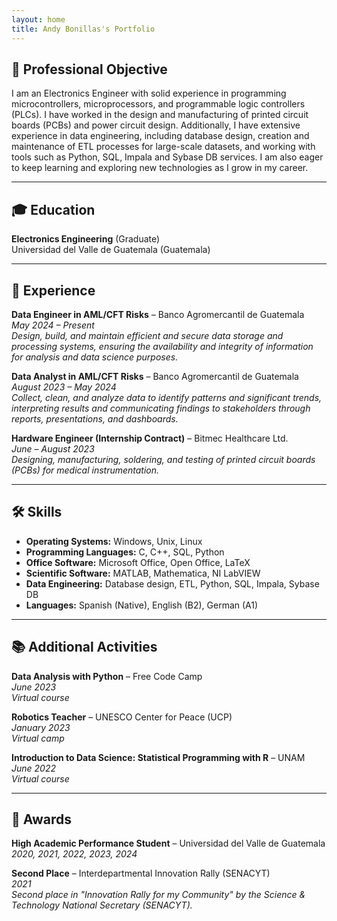 ```yaml
---
layout: home
title: Andy Bonillas's Portfolio
---
```


## 🎯 Professional Objective

I am an Electronics Engineer with solid experience in programming microcontrollers, microprocessors, and programmable logic controllers (PLCs). I have worked in the design and manufacturing of printed circuit boards (PCBs) and power circuit design. Additionally, I have extensive experience in data engineering, including database design, creation and maintenance of ETL processes for large-scale datasets, and working with tools such as Python, SQL, Impala and Sybase DB services. I am also eager to keep learning and exploring new technologies as I grow in my career.

---

## 🎓 Education

**Electronics Engineering** (Graduate)  
Universidad del Valle de Guatemala (Guatemala)

---

## 💼 Experience

**Data Engineer in AML/CFT Risks** – Banco Agromercantil de Guatemala  
*May 2024 – Present*  
*Design, build, and maintain efficient and secure data storage and processing systems, ensuring the availability and integrity of information for analysis and data science purposes.*

**Data Analyst in AML/CFT Risks** – Banco Agromercantil de Guatemala  
*August 2023 – May 2024*  
*Collect, clean, and analyze data to identify patterns and significant trends, interpreting results and communicating findings to stakeholders through reports, presentations, and dashboards.*

**Hardware Engineer (Internship Contract)** – Bitmec Healthcare Ltd.  
*June – August 2023*  
*Designing, manufacturing, soldering, and testing of printed circuit boards (PCBs) for medical instrumentation.*

---

## 🛠️ Skills

- **Operating Systems:** Windows, Unix, Linux  
- **Programming Languages:** C, C++, SQL, Python  
- **Office Software:** Microsoft Office, Open Office, LaTeX  
- **Scientific Software:** MATLAB, Mathematica, NI LabVIEW  
- **Data Engineering:** Database design, ETL, Python, SQL, Impala, Sybase DB  
- **Languages:** Spanish (Native), English (B2), German (A1)

---

## 📚 Additional Activities

**Data Analysis with Python** – Free Code Camp  
*June 2023*  
*Virtual course*

**Robotics Teacher** – UNESCO Center for Peace (UCP)  
*January 2023*  
*Virtual camp*

**Introduction to Data Science: Statistical Programming with R** – UNAM  
*June 2022*  
*Virtual course*

---

## 🏅 Awards

**High Academic Performance Student** – Universidad del Valle de Guatemala  
*2020, 2021, 2022, 2023, 2024*

**Second Place** – Interdepartmental Innovation Rally (SENACYT)  
*2021*  
*Second place in "Innovation Rally for my Community" by the Science & Technology National Secretary (SENACYT).*
